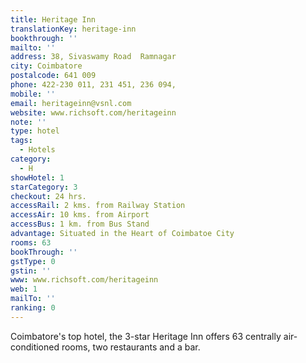 ```yaml
---
title: Heritage Inn
translationKey: heritage-inn
bookthrough: ''
mailto: ''
address: 38, Sivaswamy Road  Ramnagar
city: Coimbatore
postalcode: 641 009
phone: 422-230 011, 231 451, 236 094,
mobile: ''
email: heritageinn@vsnl.com
website: www.richsoft.com/heritageinn
note: ''
type: hotel
tags:
  - Hotels
category:
  - H
showHotel: 1
starCategory: 3
checkout: 24 hrs.
accessRail: 2 kms. from Railway Station
accessAir: 10 kms. from Airport
accessBus: 1 km. from Bus Stand
advantage: Situated in the Heart of Coimbatoe City
rooms: 63
bookThrough: ''
gstType: 0
gstin: ''
www: www.richsoft.com/heritageinn
web: 1
mailTo: ''
ranking: 0
---
```







Coimbatore's top hotel, the 3-star Heritage Inn offers 63 centrally air-conditioned rooms, two restaurants and a bar.